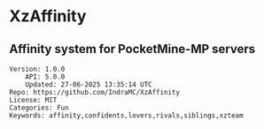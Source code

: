 # XzAffinity
## Affinity system for PocketMine-MP servers
```properties
Version: 1.0.0
    API: 5.0.0
    Updated: 27-06-2025 13:35:14 UTC
Repo: https://github.com/IndraMC/XzAffinity
License: MIT
Categories: Fun
Keywords: affinity,confidents,lovers,rivals,siblings,xzteam
```